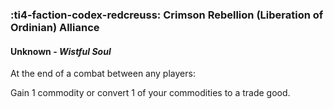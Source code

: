 ### :ti4-faction-codex-redcreuss: **Crimson Rebellion (Liberation of Ordinian) Alliance** 

#### Unknown - _Wistful Soul_

At the end of a combat between any players:

Gain 1 commodity or convert 1 of your commodities to a trade good.

